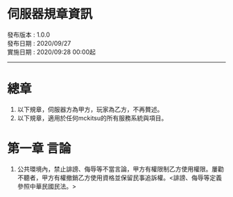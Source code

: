 # 伺服器規章資訊
發布版本 : 1.0.0  
發布日期 : 2020/09/27  
實施日期 : 2020/09:28 00:00起
***

# 總章

1. 以下規章，伺服器方為甲方，玩家為乙方，不再贅述。  
2. 以下規章，適用於任何mckitsu的所有服務系統與項目。  

# 第一章 言論

1. 公共環境內，禁止誹謗、侮辱等不當言論，甲方有權限制乙方使用權限。屢勸不聽者，甲方有權撤銷乙方使用資格並保留民事追訴權。<誹謗、侮辱等定義參照中華民國民法。>  
